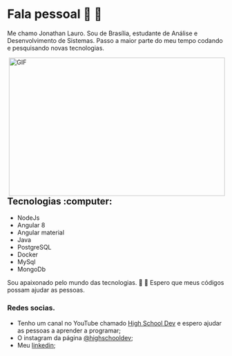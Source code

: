 # Fala pessoal 👋 :rocket:
Me chamo Jonathan Lauro. Sou de Brasília, estudante de Análise e Desenvolvimento de Sistemas. Passo a maior parte do meu tempo 
codando e pesquisando novas tecnologias.
 
 <img align="right" alt="GIF" src="https://github.com/abhisheknaiidu/abhisheknaiidu/blob/master/code.gif?raw=true" width="500" height="320" />
<h2>Tecnologias :computer:</h2>

- NodeJs
- Angular 8
- Angular material
- Java
- PostgreSQL
- Docker
- MySql
- MongoDb

Sou apaixonado pelo mundo das tecnologias. :rocket: :robot:
Espero que meus códigos possam ajudar as pessoas.

<!--
**jonathanlauro/jonathanlauro** is a ✨ _special_ ✨ repository because its `README.md` (this file) appears on your GitHub profile.

Here are some ideas to get you started:

- 🔭 I’m currently working on ...
- 🌱 I’m currently learning ...
- 👯 I’m looking to collaborate on ...
- 🤔 I’m looking for help with ...
- 💬 Ask me about ...
- 📫 How to reach me: ...
- 😄 Pronouns: ...
- ⚡ Fun fact: ...
-->


### Redes socias.
- Tenho um canal no YouTube chamado [High School Dev](https://www.youtube.com/channel/UCJRXmf_Df6oifqyyLoQywsg?view_as=subscriber) 
e espero ajudar as pessoas a aprender a programar;
- O instagram da página [@highschooldev](https://www.instagram.com/highschooldev/);
- Meu [linkedin](https://www.linkedin.com/in/jonathan-lauro-6174a516a/);

 
